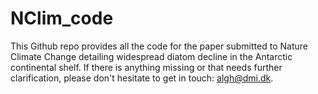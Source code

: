 # NClim_code

This Github repo provides all the code for the paper submitted to Nature Climate Change detailing widespread diatom decline in the Antarctic continental shelf. If there is anything missing or that needs further clarification, please don't hesitate to get in touch: algh@dmi.dk.

